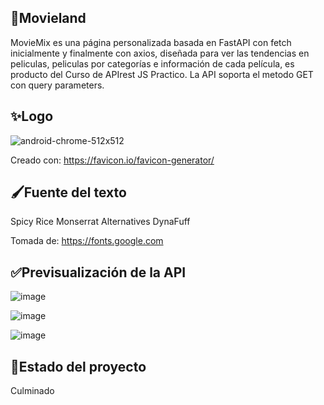 ## 💜Movieland
MovieMix es una página personalizada basada en FastAPI con fetch inicialmente y finalmente con axios, diseñada para ver las tendencias en peliculas, peliculas por categorías e información de cada película, es producto del Curso de APIrest JS Practico. La API soporta el metodo GET con query parameters.

## ✨Logo

![android-chrome-512x512](https://github.com/mstovarh/movieland-curso-api-rest-js-practico/assets/107591274/8e0beb98-bf59-42b2-b052-dfb175cc106b)

Creado con: <a>https://favicon.io/favicon-generator/</a>

## 🖌Fuente del texto

Spicy Rice
Monserrat Alternatives
DynaFuff

Tomada de: <a>https://fonts.google.com</a>

## ✅Previsualización de la API

![image](https://github.com/mstovarh/movieland-curso-api-rest-js-practico/assets/107591274/dc6c617b-3aea-4a9f-8919-8a591ece4f99)

![image](https://github.com/mstovarh/movieland-curso-api-rest-js-practico/assets/107591274/3fd1eb8a-327d-43a5-b150-a7c7828cd539)

![image](https://github.com/mstovarh/movieland-curso-api-rest-js-practico/assets/107591274/83e68bbc-a702-490f-9291-5109aeaf667d)


## 📙Estado del proyecto

Culminado
